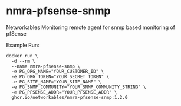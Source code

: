 # nmra-pfsense-snmp
Networkables Monitoring remote agent for snmp based monitoring of pfSense

Example Run:
```
docker run \
  -d --rm \
  --name nmra-pfsense-snmp \
  -e PG_ORG_NAME="YOUR_CUSTOMER_ID" \
  -e PG_ORG_TOKEN="YOUR_SECRET_TOKEN" \
  -e PG_SITE_NAME="YOUR_SITE_NAME" \
  -e PG_SNMP_COMMUNITY="YOUR_SNMP_COMMUNITY_STRING" \
  -e PG_PFSENSE_ADDR="YOUR_PFSENSE_ADDR" \
  ghcr.io/networkables/nmra-pfsense-snmp:1.2.0
```
